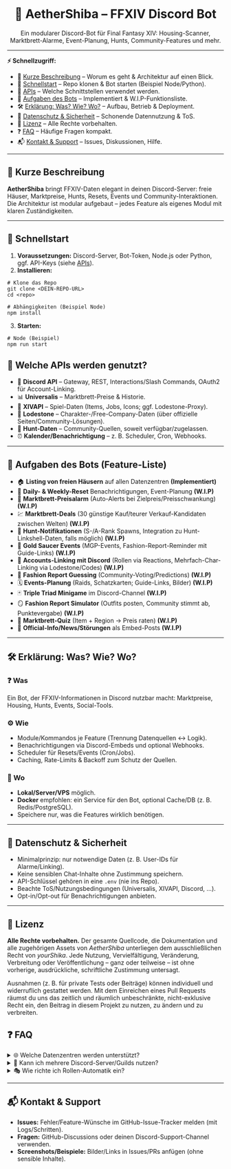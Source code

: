 <!-- README for GitHub (pure HTML, no CSS) -->

<h1 align="center">🐾 AetherShiba – FFXIV Discord Bot</h1>

<p align="center">
  Ein modularer Discord-Bot für Final Fantasy XIV: Housing-Scanner, Marktbrett-Alarme, Event-Planung, Hunts, Community-Features und mehr.
</p>

<hr>

<!-- Einfache Pagination / Schnellzugriffe mit Kurzbeschreibung -->
<nav aria-label="Schnellzugriff">
  <p><strong>⚡ Schnellzugriff:</strong></p>
  <ul>
    <li>🧭 <a href="#kurz">Kurze Beschreibung</a> – Worum es geht & Architektur auf einen Blick.</li>
    <li>🚀 <a href="#schnellstart">Schnellstart</a> – Repo klonen & Bot starten (Beispiel Node/Python).</li>
    <li>🔌 <a href="#apis">APIs</a> – Welche Schnittstellen verwendet werden.</li>
    <li>🧩 <a href="#features">Aufgaben des Bots</a> – Implementiert & W.I.P-Funktionsliste.</li>
    <li>🛠️ <a href="#wie-wo">Erklärung: Was? Wie? Wo?</a> – Aufbau, Betrieb & Deployment.</li>
    <li>🔐 <a href="#daten">Datenschutz & Sicherheit</a> – Schonende Datennutzung & ToS.</li>
    <li>📜 <a href="#lizenz">Lizenz</a> – Alle Rechte vorbehalten.</li>
    <li>❓ <a href="#faq">FAQ</a> – Häufige Fragen kompakt.</li>
    <li>📬 <a href="#kontakt">Kontakt & Support</a> – Issues, Diskussionen, Hilfe.</li>
  </ul>
</nav>

<hr>

<h2 id="kurz">🧭 Kurze Beschreibung</h2>
<p>
  <strong>AetherShiba</strong> bringt FFXIV-Daten elegant in deinen Discord-Server: freie Häuser, Marktpreise, Hunts, Resets, Events
  und Community-Interaktionen. Die Architektur ist modular aufgebaut – jedes Feature als eigenes Modul mit klaren Zuständigkeiten.
</p>

<hr>

<h2 id="schnellstart">🚀 Schnellstart</h2>
<ol>
  <li><strong>Voraussetzungen:</strong> Discord-Server, Bot-Token, Node.js oder Python, ggf. API-Keys (siehe <a href="#apis">APIs</a>).</li>
  <li><strong>Installieren:</strong></li>
</ol>

<pre><code># Klone das Repo
git clone &lt;DEIN-REPO-URL&gt;
cd &lt;repo&gt;

# Abhängigkeiten (Beispiel Node)
npm install
</code></pre>

<ol start="3">
  <li><strong>Starten:</strong></li>
</ol>

<pre><code># Node (Beispiel)
npm run start
</code></pre>

<h2 id="apis">🔌 Welche APIs werden genutzt?</h2>
<ul>
  <li>🤖 <strong>Discord API</strong> – Gateway, REST, Interactions/Slash Commands, OAuth2 für Account-Linking.</li>
  <li>📊 <strong>Universalis</strong> – Marktbrett-Preise &amp; Historie.</li>
  <li>🧱 <strong>XIVAPI</strong> – Spiel-Daten (Items, Jobs, Icons; ggf. Lodestone-Proxy).</li>
  <li>🪪 <strong>Lodestone</strong> – Charakter-/Free-Company-Daten (über offizielle Seiten/Community-Lösungen).</li>
  <li>📡 <strong>Hunt-Daten</strong> – Community-Quellen, soweit verfügbar/zugelassen.</li>
  <li>⏰ <strong>Kalender/Benachrichtigung</strong> – z. B. Scheduler, Cron, Webhooks.</li>
</ul>

<hr>

<h2 id="features">🧩 Aufgaben des Bots (Feature-Liste)</h2>
<ul>
  <li>🏠 <strong>Listing von freien Häusern</strong> auf allen Datenzentren <strong>(Implementiert)</strong></li>
  <li>📆 <strong>Daily- &amp; Weekly-Reset</strong> Benachrichtigungen, Event-Planung <strong>(W.I.P)</strong></li>
  <li>🔔 <strong>Marktbrett-Preisalarm</strong> (Auto-Alerts bei Zielpreis/Preisschwankung) <strong>(W.I.P)</strong></li>
  <li>💹 <strong>Marktbrett-Deals</strong> (30 günstige Kauf/teurer Verkauf-Kandidaten zwischen Welten) <strong>(W.I.P)</strong></li>
  <li>🐉 <strong>Hunt-Notifikationen</strong> (S-/A-Rank Spawns, Integration zu Hunt-Linkshell-Daten, falls möglich) <strong>(W.I.P)</strong></li>
  <li>🎰 <strong>Gold Saucer Events</strong> (MGP-Events, Fashion-Report-Reminder mit Guide-Links) <strong>(W.I.P)</strong></li>
  <li>🔗 <strong>Accounts-Linking mit Discord</strong> (Rollen via Reactions, Mehrfach-Char-Linking via Lodestone/Codes) <strong>(W.I.P)</strong></li>
  <li>👗 <strong>Fashion Report Guessing</strong> (Community-Voting/Predictions) <strong>(W.I.P)</strong></li>
  <li>🗓️ <strong>Events-Planung</strong> (Raids, Schatzkarten; Guide-Links, Bilder) <strong>(W.I.P)</strong></li>
  <li>🃏 <strong>Triple Triad Minigame</strong> im Discord-Channel <strong>(W.I.P)</strong></li>
  <li>🪞 <strong>Fashion Report Simulator</strong> (Outfits posten, Community stimmt ab, Punktevergabe) <strong>(W.I.P)</strong></li>
  <li>🧠 <strong>Marktbrett-Quiz</strong> (Item + Region → Preis raten) <strong>(W.I.P)</strong></li>
  <li>📰 <strong>Official-Info/News/Störungen</strong> als Embed-Posts <strong>(W.I.P)</strong></li>
</ul>

<hr>

<h2 id="wie-wo">🛠️ Erklärung: Was? Wie? Wo?</h2>

<h3>❓ Was</h3>
<p>Ein Bot, der FFXIV-Informationen in Discord nutzbar macht: Marktpreise, Housing, Hunts, Events, Social-Tools.</p>

<h3>⚙️ Wie</h3>
<ul>
  <li>Module/Kommandos je Feature (Trennung Datenquellen ↔ Logik).</li>
  <li>Benachrichtigungen via Discord-Embeds und optional Webhooks.</li>
  <li>Scheduler für Resets/Events (Cron/Jobs).</li>
  <li>Caching, Rate-Limits &amp; Backoff zum Schutz der Quellen.</li>
</ul>

<h3>📍 Wo</h3>
<ul>
  <li><strong>Lokal/Server/VPS</strong> möglich.</li>
  <li><strong>Docker</strong> empfohlen: ein Service für den Bot, optional Cache/DB (z. B. Redis/PostgreSQL).</li>
  <li>Speichere nur, was die Features wirklich benötigen.</li>
</ul>

<hr>

<h2 id="daten">🔐 Datenschutz &amp; Sicherheit</h2>
<ul>
  <li>Minimalprinzip: nur notwendige Daten (z. B. User-IDs für Alarme/Linking).</li>
  <li>Keine sensiblen Chat-Inhalte ohne Zustimmung speichern.</li>
  <li>API-Schlüssel gehören in eine <code>.env</code> (nie ins Repo).</li>
  <li>Beachte ToS/Nutzungsbedingungen (Universalis, XIVAPI, Discord, …).</li>
  <li>Opt-in/Opt-out für Benachrichtigungen anbieten.</li>
</ul>

<hr>

<h2 id="lizenz">📜 Lizenz</h2>
<p><strong>Alle Rechte vorbehalten.</strong> Der gesamte Quellcode, die Dokumentation und alle zugehörigen Assets von <em>AetherShiba</em>
unterliegen dem ausschließlichen Recht von <em>yourShika</em>. Jede Nutzung, Vervielfältigung, Veränderung,
Verbreitung oder Veröffentlichung – ganz oder teilweise – ist ohne vorherige, ausdrückliche, schriftliche Zustimmung untersagt.</p>
<p>Ausnahmen (z. B. für private Tests oder Beiträge) können individuell und widerruflich gestattet werden.
Mit dem Einreichen eines Pull Requests räumst du uns das zeitlich und räumlich unbeschränkte, nicht-exklusive Recht ein,
den Beitrag in diesem Projekt zu nutzen, zu ändern und zu verbreiten.</p>

<h2 id="faq">❓ FAQ</h2>
<details>
  <summary>🌐 Welche Datenzentren werden unterstützt?</summary>
  <p>Alle öffentlichen Datenzentren, sofern die genutzten APIs diese abdecken. Standard-DC kann projektspezifisch gesetzt werden.</p>
</details>
<details>
  <summary>🏰 Kann ich mehrere Discord-Server/Guilds nutzen?</summary>
  <p>Ja – der Bot kann für mehrere Guilds bereitgestellt werden.</p>
</details>
<details>
  <summary>🎭 Wie richte ich Rollen-Automatik ein?</summary>
  <p>Account-Linking aktivieren, Reactions konfigurieren und Mapping (z. B. Tank/Healer/DPS) definieren.</p>
</details>

<hr>

<h2 id="kontakt">📬 Kontakt &amp; Support</h2>
<ul>
  <li><strong>Issues:</strong> Fehler/Feature-Wünsche im GitHub-Issue-Tracker melden (mit Logs/Schritten).</li>
  <li><strong>Fragen:</strong> GitHub-Discussions oder deinen Discord-Support-Channel verwenden.</li>
  <li><strong>Screenshots/Beispiele:</strong> Bilder/Links in Issues/PRs anfügen (ohne sensible Inhalte).</li>
</ul>
